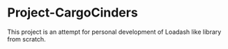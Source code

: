 # Project-CargoCinders
This project is an attempt for personal development of Loadash like library from scratch.
